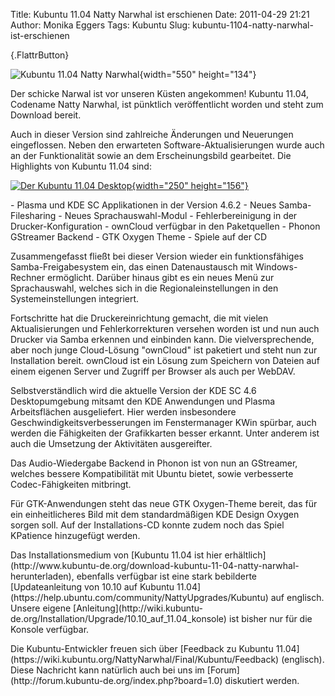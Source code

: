 Title: Kubuntu 11.04 Natty Narwhal ist erschienen
Date: 2011-04-29 21:21
Author: Monika Eggers
Tags: Kubuntu
Slug: kubuntu-1104-natty-narwhal-ist-erschienen

[](http://www.kubuntu-de.org/nachrichten/kubuntu/2072-kubuntu-11-04-natty-narwhal-ist-erschienen){.FlattrButton}

![Kubuntu 11.04 Natty
Narwhal](http://wiki.kubuntu-de.org/images/Kubuntu-natty-news-header.png){width="550"
height="134"}

</p>
Der schicke Narwal ist vor unseren Küsten angekommen! Kubuntu 11.04,
Codename Natty Narwhal, ist pünktlich veröffentlicht worden und steht
zum Download bereit.

</p>
Auch in dieser Version sind zahlreiche Änderungen und Neuerungen
eingeflossen. Neben den erwarteten Software-Aktualisierungen wurde auch
an der Funktionalität sowie an dem Erscheinungsbild gearbeitet. Die
Highlights von Kubuntu 11.04 sind:

</p>
<!--break--><!--break-->

[![Der Kubuntu 11.04
Desktop](http://wiki.kubuntu-de.org/images/Kubuntu-11.04-desktop-sm.png){width="250"
height="156"}](http://wiki.kubuntu-de.org/images/Kubuntu-11.04-desktop.png)

</p>
-   Plasma und KDE SC Applikationen in der Version 4.6.2
-   Neues Samba-Filesharing
-   Neues Sprachauswahl-Modul
-   Fehlerbereinigung in der Drucker-Konfiguration
-   ownCloud verfügbar in den Paketquellen
-   Phonon GStreamer Backend
-   GTK Oxygen Theme
-   Spiele auf der CD

</p>
Zusammengefasst fließt bei dieser Version wieder ein funktionsfähiges
Samba-Freigabesystem ein, das einen Datenaustausch mit Windows-Rechner
ermöglicht. Darüber hinaus gibt es ein neues Menü zur Sprachauswahl,
welches sich in die Regionaleinstellungen in den Systemeinstellungen
integriert.

</p>
Fortschritte hat die Druckereinrichtung gemacht, die mit vielen
Aktualisierungen und Fehlerkorrekturen versehen worden ist und nun auch
Drucker via Samba erkennen und einbinden kann. Die vielversprechende,
aber noch junge Cloud-Lösung "ownCloud" ist paketiert und steht nun zur
Installation bereit. ownCloud ist ein Lösung zum Speichern von Dateien
auf einem eigenen Server und Zugriff per Browser als auch per WebDAV.

</p>
Selbstverständlich wird die aktuelle Version der KDE SC 4.6
Desktopumgebung mitsamt den KDE Anwendungen und Plasma Arbeitsflächen
ausgeliefert. Hier werden insbesondere Geschwindigkeitsverbesserungen im
Fenstermanager KWin spürbar, auch werden die Fähigkeiten der
Grafikkarten besser erkannt. Unter anderem ist auch die Umsetzung der
Aktivitäten ausgereifter.

</p>
Das Audio-Wiedergabe Backend in Phonon ist von nun an GStreamer, welches
bessere Kompatibilität mit Ubuntu bietet, sowie verbesserte
Codec-Fähigkeiten mitbringt.

</p>
Für GTK-Anwendungen steht das neue GTK Oxygen-Theme bereit, das für ein
einheitlicheres Bild mit dem standardmäßigen KDE Design Oxygen sorgen
soll. Auf der Installations-CD konnte zudem noch das Spiel KPatience
hinzugefügt werden.

</p>
Das Installationsmedium von [Kubuntu 11.04 ist hier
erhältlich](http://www.kubuntu-de.org/download-kubuntu-11-04-natty-narwhal-herunterladen),
ebenfalls verfügbar ist eine stark bebilderte [Updateanleitung von 10.10
auf Kubuntu
11.04](https://help.ubuntu.com/community/NattyUpgrades/Kubuntu) auf
englisch. Unsere eigene
[Anleitung](http://wiki.kubuntu-de.org/Installation/Upgrade/10.10_auf_11.04_konsole)
ist bisher nur für die Konsole verfügbar.

</p>
Die Kubuntu-Entwickler freuen sich über [Feedback zu Kubuntu
11.04](https://wiki.kubuntu.org/NattyNarwhal/Final/Kubuntu/Feedback)
(englisch). Diese Nachricht kann natürlich auch bei uns im
[Forum](http://forum.kubuntu-de.org/index.php?board=1.0) diskutiert
werden.

</p>

